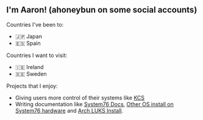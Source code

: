 ## I'm Aaron! (ahoneybun on some social accounts)

Countries I've been to:
- 🇯🇵 Japan
- 🇪🇸 Spain

Countries I want to visit:
- 🇮🇪 Ireland
- 🇸🇪 Sweden

Projects that I enjoy:
- Giving users more control of their systems like [KCS](https://github.com/ahoneybun/keyboard-color-switcher)
- Writing documentation like [System76 Docs](https://github.com/system76/docs/), [Other OS install on System76 hardware](https://github.com/ahoneybun/Install-OtherOSes-on-System76) and [Arch LUKS Install](https://github.com/ahoneybun/Arch-LUKS-systemd-boot-install).
